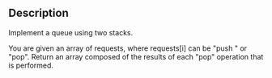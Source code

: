 ## Description
Implement a queue using two stacks.

You are given an array of requests, where requests[i] can be "push <x>" or "pop". Return an array composed of the results of each "pop" operation that is performed.